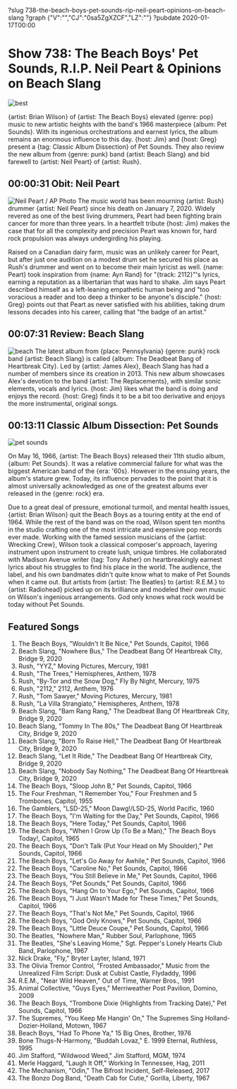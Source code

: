 ?slug 738-the-beach-boys-pet-sounds-rip-neil-peart-opinions-on-beach-slang
?graph {"V":"","CJ":"0sa5ZgXZCF","LZ":""}
?pubdate 2020-01-17T00:00

# Show 738: The Beach Boys' Pet Sounds, R.I.P. Neil Peart & Opinions on Beach Slang

![best](https://static.soundopinions.org/images/2020/petsounds.jpg)

{artist: Brian Wilson} of {artist: The Beach Boys} elevated {genre: pop} music to new artistic heights with the band's 1966 masterpiece {album: Pet Sounds}. With its ingenious orchestrations and earnest lyrics, the album remains an enormous influence to this day. {host: Jim} and {host: Greg} present a {tag: Classic Album Dissection} of Pet Sounds. They also review the new album from {genre: punk} band {artist: Beach Slang} and bid farewell to {artist: Neil Peart} of {artist: Rush}.


## 00:00:31 Obit: Neil Peart
![Neil Peart / AP Photo](https://static.soundopinions.org/assets/738/V0.jpg)
The music world has been mourning {artist: Rush} drummer {artist: Neil Peart} since his death on January 7, 2020. Widely revered as one of the best living drummers, Peart had been fighting brain cancer for more than three years. In a heartfelt tribute {host: Jim} makes the case that for all the complexity and precision Peart was known for, hard rock propulsion was always undergirding his playing. 

Raised on a Canadian dairy farm, music was an unlikely career for Peart, but after just one audition on a modest drum set he secured his place as Rush's drummer and went on to become their main lyricist as well. {name: Peart} took inspiration from {name: Ayn Rand} for "{track: 2112}"'s lyrics, earning a reputation as a libertarian that was hard to shake. Jim says Peart described himself as a left-leaning empathetic human being and "too voracious a reader and too deep a thinker to be anyone's disciple." {host: Greg} points out that Peart as never satisfied with his abilities, taking drum lessons decades into his career, calling that "the badge of an artist." 


## 00:07:31 Review: Beach Slang
![beach](https://static.soundopinions.org/assets/738/CJ0.jpg)
The latest album from {place: Pennsylvania} {genre: punk} rock band {artist: Beach Slang} is called {album: The Deadbeat Bang of Heartbreak City}. Led by {artist: James Alex}, Beach Slang has had a number of members since its creation in 2013. This new album showcases Alex's devotion to the band {artist: The Replacements}, with similar sonic elements, vocals and lyrics. {host: Jim} likes what the band is doing and enjoys the record. {host: Greg} finds it to be a bit too derivative and enjoys the more instrumental, original songs.

## 00:13:11 Classic Album Dissection: Pet Sounds
![pet sounds](https://static.soundopinions.org/assets/738/LZ0.jpg)

On May 16, 1966, {artist: The Beach Boys} released their 11th studio album, {album: Pet Sounds}. It was a relative commercial failure for what was the biggest American band of the {era: '60s}. However in the ensuing years, the album's stature grew. Today, its influence pervades to the point that it is almost universally acknowledged as one of the greatest albums ever released in the {genre: rock} era. 

Due to a great deal of pressure, emotional turmoil, and mental health issues, {artist: Brian Wilson} quit the Beach Boys as a touring entity at the end of 1964. While the rest of the band was on the road, Wilson spent ten months in the studio crafting one of the most intricate and expensive pop records ever made. Working with the famed session musicians of the {artist: Wrecking Crew}, Wilson took a classical composer's approach, layering instrument upon instrument to create lush, unique timbres. He collaborated with Madison Avenue writer {tag: Tony Asher} on heartbreakingly earnest lyrics about his struggles to find his place in the world. The audience, the label, and his own bandmates didn't quite know what to make of Pet Sounds when it came out. But artists from {artist: The Beatles} to {artist: R.E.M.} to {artist: Radiohead} picked up on its brilliance and modeled their own music on Wilson's ingenious arrangements. God only knows what rock would be today without Pet Sounds.

## Featured Songs
1. The Beach Boys, "Wouldn't It Be Nice," Pet Sounds, Capitol, 1966
1. Beach Slang, "Nowhere Bus," The Deadbeat Bang Of Heartbreak City, Bridge 9, 2020
1. Rush, "YYZ," Moving Pictures, Mercury, 1981
1. Rush, "The Trees," Hemispheres, Anthem, 1978
1. Rush, "By-Tor and the Snow Dog," Fly By Night, Mercury, 1975
1. Rush, "2112," 2112, Anthem, 1976
1. Rush, "Tom Sawyer," Moving Pictures, Mercury, 1981
1. Rush, "La Villa Strangiato," Hemispheres, Anthem, 1978
1. Beach Slang, "Bam Rang Rang," The Deadbeat Bang Of Heartbreak City, Bridge 9, 2020
1. Beach Slang, "Tommy In The 80s," The Deadbeat Bang Of Heartbreak City, Bridge 9, 2020
1. Beach Slang, "Born To Raise Hell," The Deadbeat Bang Of Heartbreak City, Bridge 9, 2020
1. Beach Slang, "Let It Ride," The Deadbeat Bang Of Heartbreak City, Bridge 9, 2020
1. Beach Slang, "Nobody Say Nothing," The Deadbeat Bang Of Heartbreak City, Bridge 9, 2020
1. The Beach Boys, "Sloop John B," Pet Sounds, Capitol, 1966
1. The Four Freshman, "I Remember You," Four Freshmen and 5 Trombones, Capitol, 1955
1. The Gamblers, "LSD-25," Moon Dawg!/LSD-25, World Pacific, 1960
1. The Beach Boys, "I'm Waiting for the Day," Pet Sounds, Capitol, 1966
1. The Beach Boys, "Here Today," Pet Sounds, Capitol, 1966
1. The Beach Boys, "When I Grow Up (To Be a Man)," The Beach Boys Today!, Capitol, 1965
1. The Beach Boys, "Don't Talk (Put Your Head on My Shoulder)," Pet Sounds, Capitol, 1966
1. The Beach Boys, "Let's Go Away for Awhile," Pet Sounds, Capitol, 1966
1. The Beach Boys, "Caroline No," Pet Sounds, Capitol, 1966
1. The Beach Boys, "You Still Believe in Me," Pet Sounds, Capitol, 1966
1. The Beach Boys, "Pet Sounds," Pet Sounds, Capitol, 1966
1. The Beach Boys, "Hang On to Your Ego," Pet Sounds, Capitol, 1966
1. The Beach Boys, "I Just Wasn't Made for These Times," Pet Sounds, Capitol, 1966
1. The Beach Boys, "That's Not Me," Pet Sounds, Capitol, 1966
1. The Beach Boys, "God Only Knows," Pet Sounds, Capitol, 1966
1. The Beach Boys, "Little Deuce Coupe," Pet Sounds, Capitol, 1966
1. The Beatles, "Nowhere Man," Rubber Soul, Parlophone, 1965
1. The Beatles, "She's Leaving Home," Sgt. Pepper's Lonely Hearts Club Band, Parlophone, 1967
1. Nick Drake, "Fly," Bryter Layter, Island, 1971
1. The Olivia Tremor Control, "Frosted Ambassador," Music from the Unrealized Film Script: Dusk at Cubist Castle, Flydaddy, 1996
1. R.E.M., "Near Wild Heaven," Out of Time, Warner Bros., 1991
1. Animal Collective, "Guys Eyes," Merriweather Post Pavilion, Domino, 2009
1. The Beach Boys, "Trombone Dixie (Highlights from Tracking Date)," Pet Sounds, Capitol, 1966
1. The Supremes, "You Keep Me Hangin' On," The Supremes Sing Holland-Dozier-Holland, Motown, 1967
1. Beach Boys, "Had To Phone Ya," 15 Big Ones, Brother, 1976
1. Bone Thugs-N-Harmony, "Buddah Lovaz," E. 1999 Eternal, Ruthless, 1995
1. Jim Stafford, "Wildwood Weed," Jim Stafford, MGM, 1974
1. Merle Haggard, "Laugh It Off," Working In Tennessee, Hag, 2011
1. The Mechanism, "Odin," The Bifrost Incident, Self-Released, 2017
1. The Bonzo Dog Band, "Death Cab for Cutie," Gorilla, Liberty, 1967
